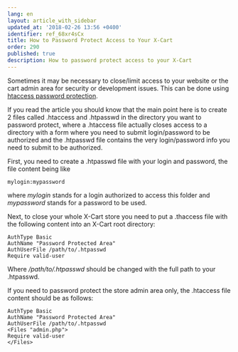 ```yaml
---
lang: en
layout: article_with_sidebar
updated_at: '2018-02-26 13:56 +0400'
identifier: ref_68xr4sCx
title: How to Password Protect Access to Your X-Cart
order: 290
published: true
description: How to password protect access to your X-Cart
---
```

Sometimes it may be necessary to close/limit access to your website or the cart admin area for security or development issues. This can be done using [htaccess password protection](http://www.htaccesstools.com/articles/password-protection/).

If you read the article you should know that the main point here is to create 2 files called .htaccess and .htpasswd in the directory you want to password protect, where a .htaccess file actually closes access to a directory with a form where you need to submit login/password to be authorized and the .htpasswd file contains the very login/password info you need to submit to be authorized.  

First, you need to create a .htpasswd file with your login and password, the file content being like 

```
mylogin:mypassword
```

where _mylogin_ stands for a login authorized to access this folder and _mypassword_ stands for a password to be used.

Next, to close your whole X-Cart store you need to put a .thaccess file with the following content into an X-Cart root directory:

```
AuthType Basic
AuthName "Password Protected Area"
AuthUserFile /path/to/.htpasswd
Require valid-user
```

Where _/path/to/.htpasswd_ should be changed with the full path to your .htpasswd.

If you need to password protect the store admin area only, the .htaccess file content should be as follows:

```
AuthType Basic
AuthName "Password Protected Area"
AuthUserFile /path/to/.htpasswd
<Files "admin.php">
Require valid-user
</Files>
```
